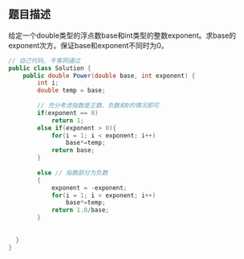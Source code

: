 ## 题目描述

给定一个double类型的浮点数base和int类型的整数exponent。求base的exponent次方。保证base和exponent不同时为0。

```java
// 自己代码, 牛客网通过
public class Solution {
    public double Power(double base, int exponent) {
        int i;
        double temp = base;
        
        // 充分考虑指数是正数、负数和0的情况即可
        if(exponent == 0)
            return 1;
        else if(exponent > 0){
            for(i = 1; i < exponent; i++)
                base*=temp;
            return base;
        }
            
        else // 指数部分为负数
        {
            exponent = -exponent;
            for(i = 1; i < exponent; i++)
                base*=temp;
            return 1.0/base;
        }
        
        
  }
}
```





